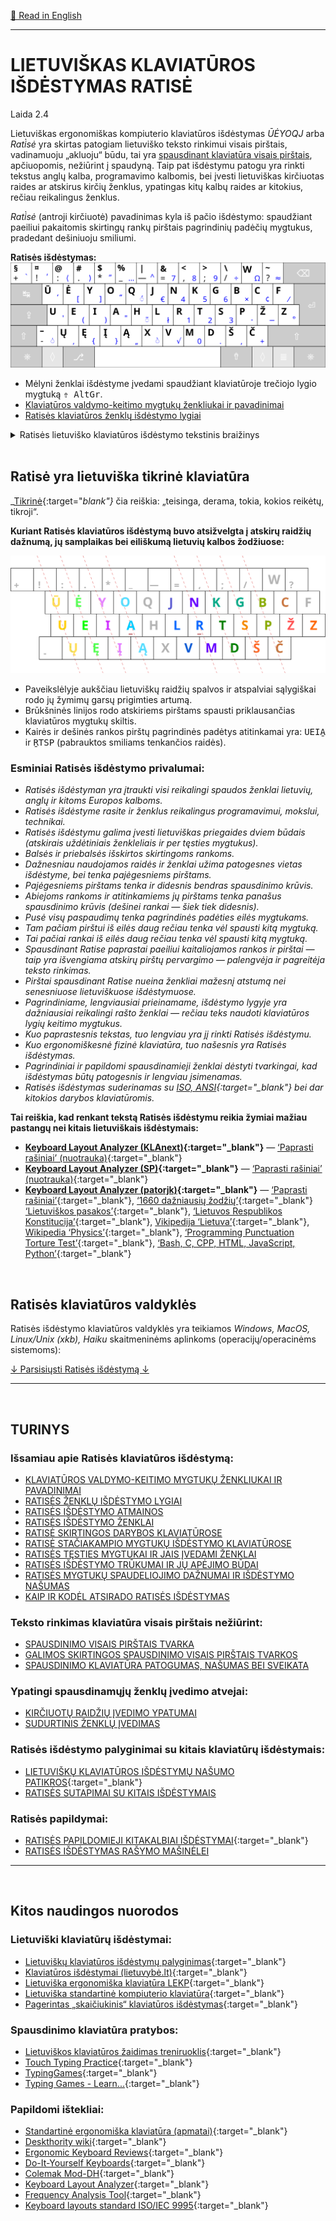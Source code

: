 [🏴󠁧󠁢󠁥󠁮󠁧󠁿 Read in English](README_eng.md)

-----------------------------------------------


# LIETUVIŠKAS KLAVIATŪROS IŠDĖSTYMAS RATISĖ

Laida 2.4


Lietuviškas ergonomiškas kompiuterio klaviatūros išdėstymas _ŪĖYOQJ_ arba _Rati̇̀sė_ yra skirtas patogiam lietuviško teksto rinkimui visais pirštais, vadinamuoju „akluoju“ būdu, tai yra [spausdinant klaviatūra visais pirštais](docs/spausdinimo-visais-pirstais-tvarka.md), apčiuopomis, nežiūrint į spaudyną. Taip pat išdėstymu patogu yra rinkti tekstus anglų kalba, programavimo kalbomis, bei įvesti lietuviškas kirčiuotas raides ar atskirus kirčių ženklus, ypatingas kitų kalbų raides ar kitokius, rečiau reikalingus ženklus.

_Rati̇̀sė_ (antroji kirčiuotė) pavadinimas kyla iš pačio išdėstymo: spaudžiant paeiliui pakaitomis skirtingų rankų pirštais pagrindinių padėčių mygtukus, pradedant dešiniuoju smiliumi.


__Ratisės išdėstymas:__
![Lietuviškas tikrinės klaviatūros išdėstymas ŪĖYOQJ Ratisė ISO](docs/images/kb-lt-ratise-iso.svg)

+ Mėlyni ženklai išdėstyme įvedami spaudžiant klaviatūroje trečiojo lygio mygtuką <kbd>⇮ AltGr</kbd>.
+ [Klaviatūros valdymo-keitimo mygtukų ženkliukai ir pavadinimai](docs/klaviaturos-valdymo-mygtukai.md)
+ [Ratisės klaviatūros ženklų išdėstymo lygiai](docs/ratises-isdestymo-lygiai.md)

<details>
<summary>Ratisės lietuviško klaviatūros išdėstymo tekstinis braižinys</summary>
<pre style="font-size: 60%">
╔═════╦═════╦═════╦═════╦═════╦═════╦═════╦═════╦═════╦═════╦═════╦═════╦═════╦═══════════╗
║ §   ║ ¤   ║ @   ║ #   ║ $   ║ %   ║ |   ║ &   ║ <   ║ >   ║ \   ║ W   ║ ~   ║ Backspace ║
║ + ` ║ ! ’ ║ : ⟨ ║ . ⟩ ║ * ” ║ _ … ║ — ^ ║ = 7 ║ , 8 ║ ; 9 ║ / ÷ ║   Ω ║ ? ≈ ║           ║
╠═════╩══╦══╩══╦══╩══╦══╩══╦══╩══╦══╩══╦══╩══╦══╩══╦══╩══╦══╩══╦══╩══╦══╩══╦══╩══╦════════╣
║ Tab    ║ Ū   ║ Ė   ║ Y   ║ O   ║ Q   ║ J   ║ N   ║ K   ║ G   ║ B   ║ C   ║ F   ║  Enter ║
║        ║   ‘ ║   [ ║   ] ║   “ ║   ́  ║   € ║   4 ║   5 ║   6 ║   × ║   ¢ ║   / ║        ║
╠════════╩═╦═══╩═╦═══╩═╦═══╩═╦═══╩═╦═══╩═╦═══╩═╦═══╩═╦═══╩═╦═══╩═╦═══╩═╦═══╩═╦═══╩═╗      ║
║ CapsLock ║ U   ║ E   ║ I   ║ A   ║ H   ║ L   ║ R   ║ T   ║ S   ║ P   ║ Ž   ║ Z   ║      ║
║          ║   ' ║   ( ║   ) ║   " ║   ̃  ║   ł ║   1 ║   2 ║   3 ║   - ║   − ║   ° ║      ║
╠═══════╦══╩══╦══╩══╦══╩══╦══╩══╦══╩══╦══╩══╦══╩══╦══╩══╦══╩══╦══╩══╦══╩══╦══╩═════╩══════╣
║ Shift ║ –   ║ Ų   ║ Ę   ║ Į   ║ Ą   ║ X   ║ V   ║ M   ║ D   ║ Š   ║ Č   ║         Shift ║
║       ║ - ̇  ║   ‚ ║   { ║   } ║   „ ║   ̀  ║   √ ║   0 ║   . ║   , ║   + ║               ║
╠═══════╩═╦═══╩═╦═══╩═╦═══╩═══╦═╩═════╩═════╩═════╩═════╩════╦╩═════╩╦════╩╦═════╦════════╣
║ Ctrl    ║ Fn  ║ OS  ║  Alt  ║                              ║ AltGr ║ OS  ║ Mn  ║   Ctrl ║
║         ║     ║     ║       ║                              ║       ║     ║     ║        ║
╚═════════╩═════╩═════╩═══════╩══════════════════════════════╩═══════╩═════╩═════╩════════╝

* Mygtuko ženklų lygių tekstinis braižinys:

╔═════╗
║ 2 4 ║
║ 1 3 ║
╚═════╝

• 1 — Pagrindinis, pirmasis lygis;
• 2 — ⇧ Shift — antrasis lygis;
• 3 — ⇮ AltGr — trečiasis lygis;
• 4 — ⇮ AltGr + ⇧ Shift — ketvirtasis lygis.
</pre>
</details>

<br>
 
## Ratisė yra lietuviška tikrinė klaviatūra

_[Tikrinė](http://www.lkz.lt/?zodis=tikrinis&id=26058900000){:target="_blank"}_ čia reiškia: „teisinga, derama, tokia, kokios reikėtų, tikroji“.

__Kuriant Ratisės klaviatūros išdėstymą buvo atsižvelgta į atskirų raidžių dažnumą, jų samplaikas bei eiliškumą lietuvių kalbos žodžiuose:__

![Lietuviška tikrinė klaviatūra ŪĖYOQJ Ratisė (ISO), raidžių išdėstymas pagal jų pobūdį ir dažnumą](docs/images/kb-lt-ratises-spaudrika.svg)

+ Paveikslėlyje aukščiau lietuviškų raidžių spalvos ir atspalviai sąlygiškai rodo jų žymimų garsų prigimties artumą.
+ Brūkšninės linijos rodo atskiriems pirštams spausti priklausančias klaviatūros mygtukų skiltis.
+ Kairės ir dešinės rankos pirštų pagrindinės padėtys atitinkamai yra: <kbd>U</kbd><kbd>E</kbd><kbd>I</kbd><kbd>A̱</kbd> ir <kbd>Ṟ</kbd><kbd>T</kbd><kbd>S</kbd><kbd>P</kbd> (pabrauktos smiliams tenkančios raidės).

### Esminiai Ratisės išdėstymo privalumai:

+ _Ratisės išdėstyman yra įtraukti visi reikalingi spaudos ženklai lietuvių, anglų ir kitoms Europos kalboms._
+ _Ratisės išdėstyme rasite ir ženklus reikalingus programavimui, mokslui, technikai._
+ _Ratisės išdėstymu galima įvesti lietuviškas priegaides dviem būdais (atskirais uždėtiniais ženkleliais ir per tęsties mygtukus)._
+ _Balsės ir priebalsės išskirtos skirtingoms rankoms._
+ _Dažnesniau naudojamos raidės ir ženklai užima patogesnes vietas išdėstyme, bei tenka pajėgesniems pirštams._
+ _Pajėgesniems pirštams tenka ir didesnis bendras spausdinimo krūvis._
+ _Abiejoms rankoms ir atitinkamiems jų pirštams tenka panašus spausdinimo krūvis (dešinei rankai — šiek tiek didesnis)._
+ _Pusė visų paspaudimų tenka pagrindinės padėties eilės mygtukams._
+ _Tam pačiam pirštui iš eilės daug rečiau tenka vėl spausti kitą mygtuką._
+ _Tai pačiai rankai iš eilės daug rečiau tenka vėl spausti kitą mygtuką._
+ _Spausdinant Ratise paprastai paeiliui kaitaliojamos rankos ir pirštai — taip yra išvengiama atskirų pirštų pervargimo — palengvėja ir pagreitėja teksto rinkimas._
+ _Pirštai spausdinant Ratise nueina ženkliai mažesnį atstumą nei senesniuose lietuviškuose išdėstymuose._
+ _Pagrindiniame, lengviausiai prieinamame, išdėstymo lygyje yra dažniausiai reikalingi rašto ženklai — rečiau teks naudoti klaviatūros lygių keitimo mygtukus._
+ _Kuo paprastesnis tekstas, tuo lengviau yra jį rinkti Ratisės išdėstymu._
+ _Kuo ergonomiškesnė fizinė klaviatūra, tuo našesnis yra Ratisės išdėstymas._
+ _Pagrindiniai ir papildomi spausdinamieji ženklai dėstyti tvarkingai, kad išdėstymas būtų patogesnis ir lengviau įsimenamas._
+ *Ratisės išdėstymas suderinamas su [ISO, ANSI](https://upload.wikimedia.org/wikipedia/commons/1/14/Physical_keyboard_layouts_comparison_ANSI_ISO.png){:target="_blank"} bei dar kitokios darybos klaviatūromis.*

__Tai reiškia, kad renkant tekstą Ratisės išdėstymu reikia žymiai mažiau pastangų nei kitais lietuviškais išdėstymais:__

- **[Keyboard Layout Analyzer (KLAnext)](https://klanext.keyboard-design.com/#/main){:target="_blank"}** — [‘Paprasti rašiniai’ (nuotrauka)](https://albuck.github.io/lithuanian-keyboard-layouts/images/test-klanext-lt-txt.png){:target="_blank"}
- **[Keyboard Layout Analyzer (SP)](https://stevep99.github.io/keyboard-layout-analyzer/#/main){:target="_blank"}** — [‘Paprasti rašiniai’ (nuotrauka)](https://albuck.github.io/lithuanian-keyboard-layouts/images/test-sp-lt-txt.png){:target="_blank"}
- **[Keyboard Layout Analyzer (patorjk)](http://patorjk.com/keyboard-layout-analyzer/#/about){:target="_blank"}** — [‘Paprasti rašiniai’](http://patorjk.com/keyboard-layout-analyzer/#/load/4dXzM6GS){:target="_blank"},  [‘1660 dažniausių žodžių’](http://patorjk.com/keyboard-layout-analyzer/#/load/tjM7xwzK){:target="_blank"}  [‘Lietuviškos pasakos’](http://patorjk.com/keyboard-layout-analyzer/#/load/rQDGFz81){:target="_blank"}, [‘Lietuvos Respublikos Konstitucija’](http://patorjk.com/keyboard-layout-analyzer/#/load/FKxkC94M){:target="_blank"}, [Vikipedija ‘Lietuva’](http://patorjk.com/keyboard-layout-analyzer/#/load/hsKjZhC7){:target="_blank"}, [Wikipedia ‘Physics’](http://patorjk.com/keyboard-layout-analyzer/#/load/FtrXp5xW){:target="_blank"}, [‘Programming Punctuation Torture Test’](http://patorjk.com/keyboard-layout-analyzer/#/load/sdc4LPrC){:target="_blank"}, [‘Bash, C, CPP, HTML, JavaScript, Python’](http://patorjk.com/keyboard-layout-analyzer/#/load/Qz6cKHCn){:target="_blank"}


<br>
 
## Ratisės klaviatūros valdyklės

Ratisės išdėstymo klaviatūros valdyklės yra teikiamos _Windows, MacOS, Linux/Unix (xkb), Haiku_ skaitmeninėms aplinkoms (operacijų/operacinėms sistemoms):

[↓ Parsisiųsti Ratisės išdėstymą ↓](https://github.com/albuck/Ratise-layout/zipball/master)


--------------------------------------------------------------------

<br>

## TURINYS

### Išsamiau apie Ratisės klaviatūros išdėstymą:
- [KLAVIATŪROS VALDYMO-KEITIMO MYGTUKŲ ŽENKLIUKAI IR PAVADINIMAI](docs/klaviaturos-valdymo-mygtukai.md)
- [RATISĖS ŽENKLŲ IŠDĖSTYMO LYGIAI](docs/ratises-isdestymo-lygiai.md)
- [RATISĖS IŠDĖSTYMO ATMAINOS](docs/ratises-atmainos.md)
- [RATISĖS IŠDĖSTYMO ŽENKLAI](docs/ratises-isdestymo-zenklai.md)
- [RATISĖ SKIRTINGOS DARYBOS KLAVIATŪROSE](docs/ratise-skirtingos-darybos-klaviaturose.md)
- [RATISĖ STAČIAKAMPIO MYGTUKŲ IŠDĖSTYMO KLAVIATŪROSE](docs/ratise-staciakampese-klaviaturose.md)
- [RATISĖS TĘSTIES MYGTUKAI IR JAIS ĮVEDAMI ŽENKLAI](docs/ratises-testies-mygtukai.md)
- [RATISĖS IŠDĖSTYMO TRŪKUMAI IR JŲ APĖJIMO BŪDAI](docs/ratises-trukumu-apejimas.md)
- [RATISĖS MYGTUKŲ SPAUDELIOJIMO DAŽNUMAI IR IŠDĖSTYMO NAŠUMAS](docs/mygtuku-spaudeliojimo-daznumai.md)
- [KAIP IR KODĖL ATSIRADO RATISĖS IŠDĖSTYMAS](docs/kaip-atsirado-ratise-isdestymas.md)

### Teksto rinkimas klaviatūra visais pirštais nežiūrint:
- [SPAUSDINIMO VISAIS PIRŠTAIS TVARKA](docs/spausdinimo-visais-pirstais-tvarka.md)
- [GALIMOS SKIRTINGOS SPAUSDINIMO VISAIS PIRŠTAIS TVARKOS](docs/skirtingos-spausdinimo-tvarkos.md)
- [SPAUSDINIMO KLAVIATŪRA PATOGUMAS, NAŠUMAS BEI SVEIKATA](docs/spausdinimo-klaviatura-patogumas.md)

### Ypatingi spausdinamųjų ženklų įvedimo atvejai:
- [KIRČIUOTŲ RAIDŽIŲ ĮVEDIMO YPATUMAI](docs/kirciuotos-raides.md)
- [SUDURTINIS ŽENKLŲ ĮVEDIMAS](docs/sudurtinis-zenklu-ivedimas.md)

### Ratisės išdėstymo palyginimai su kitais klaviatūrų išdėstymais:
- [LIETUVIŠKŲ KLAVIATŪROS IŠDĖSTYMŲ NAŠUMO PATIKROS](https://albuck.github.io/lithuanian-keyboard-layouts/lt-isdestymu-patikros.html){:target="_blank"}
- [RATISĖS SUTAPIMAI SU KITAIS IŠDĖSTYMAIS](docs/sutapimai.md)

### Ratisės papildymai:
- [RATISĖS PAPILDOMIEJI KITAKALBIAI IŠDĖSTYMAI](https://github.com/albuck/ratise_kitakalbe){:target="_blank"}
- [RATISĖS IŠDĖSTYMAS RAŠYMO MAŠINĖLEI](docs/ratise-spausdykle.md)

-----------------------------------------------

<br>
 
## Kitos naudingos nuorodos

### Lietuviški klaviatūrų išdėstymai:
- [Lietuviškų klaviatūros išdėstymų palyginimas](https://albuck.github.io/lithuanian-keyboard-layouts/){:target="_blank"}
- [Klaviatūros išdėstymai (lietuvybė.lt)](http://lietuvybė.lt/standartai/klaviat%C5%ABros-i%C5%A1d%C4%97stymai/){:target="_blank"}
- [Lietuviška ergonomiška klaviatūra LEKP](https://lekp.info/){:target="_blank"}
- [Lietuviška standartinė kompiuterio klaviatūra](http://www.ims.mii.lt/klav/){:target="_blank"}
- [Pagerintas „skaičiukinis“ klaviatūros išdėstymas](https://rimas.kudelis.lt/numeric/){:target="_blank"}


### Spausdinimo klaviatūra pratybos:
- [Lietuviškos klaviatūros žaidimas treniruoklis](https://www.lietutis.lt/){:target="_blank"}
- [Touch Typing Practice](https://www.typingstudy.com/){:target="_blank"}
- [TypingGames](https://www.typinggames.zone/){:target="_blank"}
- [Typing Games - Learn...](https://www.typing.com/student/games){:target="_blank"}


### Papildomi ištekliai:
- [Standartinė ergonomiška klaviatūra (apmatai)](https://albuck.github.io/SEL-keyboard/SKAITYK.html){:target="_blank"}
- [Deskthority wiki](https://deskthority.net/wiki/Main_Page){:target="_blank"}
- [Ergonomic Keyboard Reviews](http://xahlee.info/kbd/ergonomic_keyboards_index.html){:target="_blank"}
- [Do-It-Yourself Keyboards](http://xahlee.info/kbd/diy_keyboards_index.html){:target="_blank"}
- [Colemak Mod-DH](https://colemakmods.github.io/mod-dh/){:target="_blank"}
- [Keyboard Layout Analyzer](http://patorjk.com/keyboard-layout-analyzer/#/main){:target="_blank"}
- [Frequency Analysis Tool](https://www.dcode.fr/frequency-analysis){:target="_blank"}
- [Keyboard layouts standard ISO/IEC 9995](https://en.wikipedia.org/wiki/ISO/IEC_9995){:target="_blank"}

